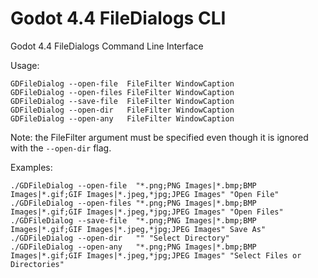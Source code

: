 # Godot 4.4 FileDialogs CLI
Godot 4.4 FileDialogs Command Line Interface

Usage:
```
GDFileDialog --open-file  FileFilter WindowCaption
GDFileDialog --open-files FileFilter WindowCaption
GDFileDialog --save-file  FileFilter WindowCaption
GDFileDialog --open-dir   FileFilter WindowCaption
GDFileDialog --open-any   FileFilter WindowCaption
```

Note: the FileFilter argument must be specified even though it is ignored with the `--open-dir` flag.

Examples:
```
./GDFileDialog --open-file  "*.png;PNG Images|*.bmp;BMP Images|*.gif;GIF Images|*.jpeg,*jpg;JPEG Images" "Open File"
./GDFileDialog --open-files "*.png;PNG Images|*.bmp;BMP Images|*.gif;GIF Images|*.jpeg,*jpg;JPEG Images" "Open Files"
./GDFileDialog --save-file  "*.png;PNG Images|*.bmp;BMP Images|*.gif;GIF Images|*.jpeg,*jpg;JPEG Images" Save As"
./GDFileDialog --open-dir   "" "Select Directory"
./GDFileDialog --open-any   "*.png;PNG Images|*.bmp;BMP Images|*.gif;GIF Images|*.jpeg,*jpg;JPEG Images" "Select Files or Directories"
```

